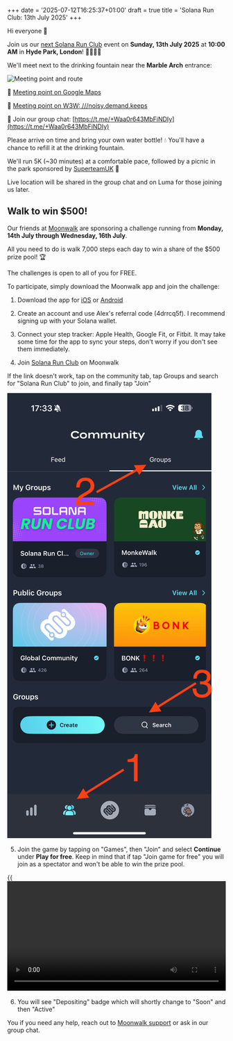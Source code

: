 +++
date = '2025-07-12T16:25:37+01:00'
draft = true
title = 'Solana Run Club: 13th July 2025'
+++

Hi everyone 👋

Join us our [next Solana Run Club](https://lu.ma/a2qjuep3) event on **Sunday, 13th July 2025** at **10:00 AM** in **Hyde Park, London**! 🏃‍♂️🏃‍♀️

We'll meet next to the drinking fountain near the **Marble Arch** entrance:

![Meeting point and route](/images/london-route.png)

📍 [Meeting point on Google Maps](https://maps.app.goo.gl/xizjngNUfJ9XKtLK8)

📍 [Meeting point on W3W: ///noisy.demand.keeps](https://w3w.co/noisy.demand.keeps)

💬 Join our group chat: [https://t.me/+Waa0r643MbFiNDIy](https://t.me/+Waa0r643MbFiNDIy)

Please arrive on time and bring your own water bottle! 💧 You'll have a chance to refill it at the drinking fountain.

We'll run 5K (~30 minutes) at a comfortable pace, followed by a picnic in the park sponsored by [SuperteamUK](https://uk.superteam.fun) 🍕

Live location will be shared in the group chat and on Luma for those joining us later.

## Walk to win $500!

Our friends at [Moonwalk](https://moonwalk.fit) are sponsoring a challenge running from **Monday, 14th July through Wednesday, 16th July**.

All you need to do is walk 7,000 steps each day to win a share of the $500 prize pool! 🏆

The challenges is open to all of you for FREE.

To participate, simply download the Moonwalk app and join the challenge:

1. Download the app for [iOS](https://apps.apple.com/us/app/moonwalk-fitness/id6692608601) or [Android](https://play.google.com/store/apps/details?id=fit.moonwalk.mobile.app)

2. Create an account and use Alex's referral code (4drrcq5f). I recommend signing up with your Solana wallet.

3. Connect your step tracker: Apple Health, Google Fit, or Fitbit. It may take some time for the app to sync your steps, don't worry if you don't see them immediately.

4. Join [Solana Run Club](https://app.moonwalk.fit/community/4d642e90-f694-4561-8af9-e13bf468ed7c) on Moonwalk

If the link doesn't work, tap on the community tab, tap Groups and search for "Solana Run Club" to join, and finally tap "Join"

![](./01-join-group.png)

5. Join the game by tapping on "Games", then "Join" and select **Continue** under **Play for free**. Keep in mind that if tap "Join game for free" you will join as a spectator and won't be able to win the prize pool.

{{<video src="./02-join-game.mp4" width="100%" autoplay="true" loop="true">}}

6. You will see "Depositing" badge which will shortly change to "Soon" and then "Active"

You if you need any help, reach out to [Moonwalk support](https://t.me/MoonwalkSupportBot) or ask in our group chat.

